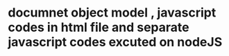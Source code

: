 # documnet object model , javascript codes in html file and  separate javascript codes excuted on nodeJS
